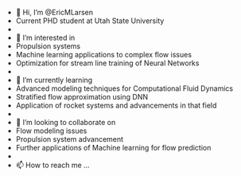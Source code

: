 - 👋 Hi, I’m @EricMLarsen
- Current PHD student at Utah State University
-
- 👀 I’m interested in 
- Propulsion systems
- Machine learning applications to complex flow issues
- Optimization for stream line training of Neural Networks
- 
- 🌱 I’m currently learning
- Advanced modeling techniques for Computational Fluid Dynamics
- Stratified flow approximation using DNN
- Application of rocket systems and advancements in that field
- 
- 💞️ I’m looking to collaborate on
- Flow modeling issues
- Propulsion system advancement
- Further applications of Machine learning for flow prediction
-
- 📫 How to reach me ...

<!---
EricMLarsen/EricMLarsen is a ✨ special ✨ repository because its `README.md` (this file) appears on your GitHub profile.
You can click the Preview link to take a look at your changes.
--->
